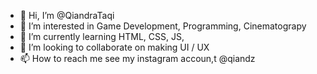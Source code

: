 - 👋 Hi, I’m @QiandraTaqi
- 👀 I’m interested in Game Development, Programming, Cinematograpy
- 🌱 I’m currently learning HTML, CSS, JS,
- 💞️ I’m looking to collaborate on making UI / UX
- 📫 How to reach me see my instagram accoun,t @qiandz

<!---
QiandraTaqi/QiandraTaqi is a ✨ special ✨ repository because its `README.md` (this file) appears on your GitHub profile.
You can click the Preview link to take a look at your changes.
--->
